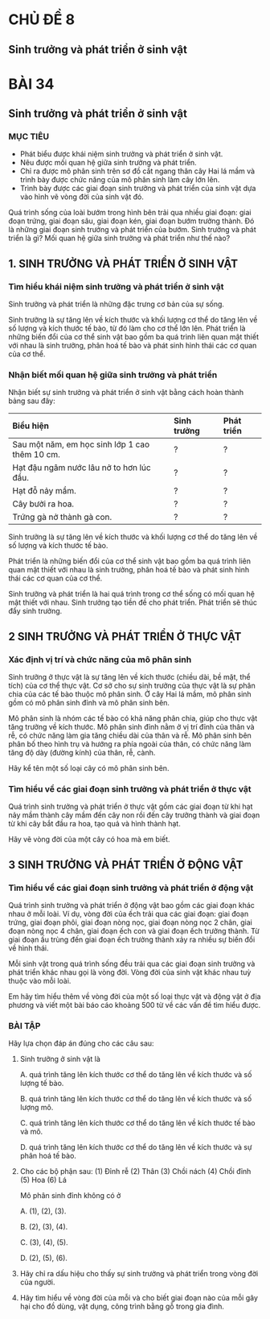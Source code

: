 # CHỦ ĐỀ 8

## Sinh trưởng và phát triển ở sinh vật

# BÀI 34

## Sinh trưởng và phát triển ở sinh vật

### MỤC TIÊU
*   Phát biểu được khái niệm sinh trưởng và phát triển ở sinh vật.
*   Nêu được mối quan hệ giữa sinh trưởng và phát triển.
*   Chỉ ra được mô phân sinh trên sơ đồ cắt ngang thân cây Hai lá mầm và trình bày được chức năng của mô phân sinh làm cây lớn lên.
*   Trình bày được các giai đoạn sinh trưởng và phát triển của sinh vật dựa vào hình vẽ vòng đời của sinh vật đó.

Quá trình sống của loài bướm trong hình bên trải qua nhiều giai đoạn: giai đoạn trứng, giai đoạn sâu, giai đoạn kén, giai đoạn bướm trưởng thành. Đó là những giai đoạn sinh trưởng và phát triển của bướm.
Sinh trưởng và phát triển là gì? Mối quan hệ giữa sinh trưởng và phát triển như thế nào?

## 1. SINH TRƯỞNG VÀ PHÁT TRIỂN Ở SINH VẬT

### Tìm hiểu khái niệm sinh trưởng và phát triển ở sinh vật

Sinh trưởng và phát triển là những đặc trưng cơ bản của sự sống.

Sinh trưởng là sự tăng lên về kích thước và khối lượng cơ thể do tăng lên về số lượng và kích thước tế bào, từ đó làm cho cơ thể lớn lên. Phát triển là những biến đổi của cơ thể sinh vật bao gồm ba quá trình liên quan mật thiết với nhau là sinh trưởng, phân hoá tế bào và phát sinh hình thái các cơ quan của cơ thể.

### Nhận biết mối quan hệ giữa sinh trưởng và phát triển

Nhận biết sự sinh trưởng và phát triển ở sinh vật bằng cách hoàn thành bảng sau đây:

| Biểu hiện                          | Sinh trưởng | Phát triển |
| :--------------------------------- | :---------- | :---------- |
| Sau một năm, em học sinh lớp 1 cao thêm 10 cm. | ?           | ?           |
| Hạt đậu ngâm nước lâu nở to hơn lúc đầu. | ?           | ?           |
| Hạt đỗ nảy mầm.                    | ?           | ?           |
| Cây bưởi ra hoa.                   | ?           | ?           |
| Trứng gà nở thành gà con.          | ?           | ?           |

Sinh trưởng là sự tăng lên về kích thước và khối lượng cơ thể do tăng lên về số lượng và kích thước tế bào.

Phát triển là những biến đổi của cơ thể sinh vật bao gồm ba quá trình liên quan mật thiết với nhau là sinh trưởng, phân hoá tế bào và phát sinh hình thái các cơ quan của cơ thể.

Sinh trưởng và phát triển là hai quá trình trong cơ thể sống có mối quan hệ mật thiết với nhau. Sinh trưởng tạo tiền đề cho phát triển. Phát triển sẽ thúc đẩy sinh trưởng.

## 2 SINH TRƯỞNG VÀ PHÁT TRIỂN Ở THỰC VẬT

### Xác định vị trí và chức năng của mô phân sinh

Sinh trưởng ở thực vật là sự tăng lên về kích thước (chiều dài, bề mặt, thể tích) của cơ thể thực vật. Cơ sở cho sự sinh trưởng của thực vật là sự phân chia của các tế bào thuộc mô phân sinh. Ở cây Hai lá mầm, mô phân sinh gồm có mô phân sinh đỉnh và mô phân sinh bên.

Mô phân sinh là nhóm các tế bào có khả năng phân chia, giúp cho thực vật tăng trưởng về kích thước. Mô phân sinh đỉnh nằm ở vị trí đỉnh của thân và rễ, có chức năng làm gia tăng chiều dài của thân và rễ. Mô phân sinh bên phân bố theo hình trụ và hướng ra phía ngoài của thân, có chức năng làm tăng độ dày (đường kính) của thân, rễ, cành.

Hãy kể tên một số loại cây có mô phân sinh bên.

### Tìm hiểu về các giai đoạn sinh trưởng và phát triển ở thực vật

Quá trình sinh trưởng và phát triển ở thực vật gồm các giai đoạn từ khi hạt nảy mầm thành cây mầm đến cây non rồi đến cây trưởng thành và giai đoạn từ khi cây bắt đầu ra hoa, tạo quả và hình thành hạt.

Hãy vẽ vòng đời của một cây có hoa mà em biết.

## 3 SINH TRƯỞNG VÀ PHÁT TRIỂN Ở ĐỘNG VẬT

### Tìm hiểu về các giai đoạn sinh trưởng và phát triển ở động vật

Quá trình sinh trưởng và phát triển ở động vật bao gồm các giai đoạn khác nhau ở mỗi loài. Ví dụ, vòng đời của ếch trải qua các giai đoạn: giai đoạn trứng, giai đoạn phôi, giai đoạn nòng nọc, giai đoạn nòng nọc 2 chân, giai đoạn nòng nọc 4 chân, giai đoạn ếch con và giai đoạn ếch trưởng thành. Từ giai đoạn ấu trùng đến giai đoạn ếch trưởng thành xảy ra nhiều sự biến đổi về hình thái.

Mỗi sinh vật trong quá trình sống đều trải qua các giai đoạn sinh trưởng và phát triển khác nhau gọi là vòng đời. Vòng đời của sinh vật khác nhau tuỳ thuộc vào mỗi loài.

Em hãy tìm hiểu thêm về vòng đời của một số loại thực vật và động vật ở địa phương và viết một bài báo cáo khoảng 500 từ về các vấn đề tìm hiểu được.

### BÀI TẬP

Hãy lựa chọn đáp án đúng cho các câu sau:
1. Sinh trưởng ở sinh vật là

    A. quá trình tăng lên kích thước cơ thể do tăng lên về kích thước và số lượng tế bào.

    B. quá trình tăng lên kích thước cơ thể do tăng lên về kích thước và số lượng mô.

    C. quá trình tăng lên kích thước cơ thể do tăng lên về kích thước tế bào và mô.

    D. quá trình tăng lên kích thước cơ thể do tăng lên về kích thước và sự phân hoá tế bào.
   
2. Cho các bộ phận sau:
    (1) Đỉnh rễ
    (2) Thân
    (3) Chồi nách
    (4) Chồi đỉnh
    (5) Hoa
    (6) Lá

    Mô phân sinh đỉnh không có ở
   
    A. (1), (2), (3).

    B. (2), (3), (4).

    C. (3), (4), (5).

    D. (2), (5), (6).
   
3. Hãy chỉ ra dấu hiệu cho thấy sự sinh trưởng và phát triển trong vòng đời của người.

4. Hãy tìm hiểu về vòng đời của mỗi và cho biết giai đoạn nào của mỗi gây hại cho đồ dùng, vật dụng, công trình bằng gỗ trong gia đình.
